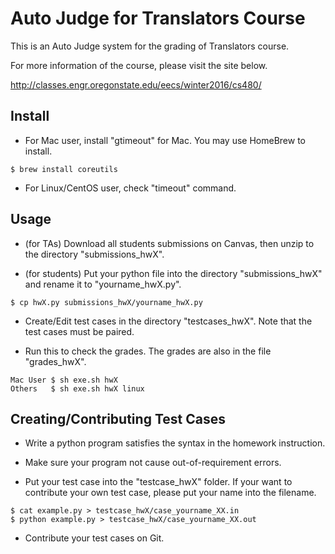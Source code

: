 Auto Judge for Translators Course
======

This is an Auto Judge system for the grading of Translators course.

For more information of the course, please visit the site below.

http://classes.engr.oregonstate.edu/eecs/winter2016/cs480/

Install
------

* For Mac user, install "gtimeout" for Mac. You may use HomeBrew to install.

~~~
$ brew install coreutils
~~~

* For Linux/CentOS user, check "timeout" command.

Usage
------

* (for TAs) Download all students submissions on Canvas, then unzip to the directory "submissions_hwX".

* (for students) Put your python file into the directory "submissions_hwX" and rename it to "yourname_hwX.py".

~~~
$ cp hwX.py submissions_hwX/yourname_hwX.py
~~~

* Create/Edit test cases in the directory "testcases_hwX". Note that the test cases must be paired.

* Run this to check the grades. The grades are also in the file "grades_hwX".

~~~
Mac User $ sh exe.sh hwX
Others   $ sh exe.sh hwX linux
~~~

Creating/Contributing Test Cases
------

* Write a python program satisfies the syntax in the homework instruction.

* Make sure your program not cause out-of-requirement errors.

* Put your test case into the "testcase_hwX" folder. If your want to contribute your own test case, please put your name into the filename.

~~~
$ cat example.py > testcase_hwX/case_yourname_XX.in
$ python example.py > testcase_hwX/case_yourname_XX.out
~~~

* Contribute your test cases on Git.
